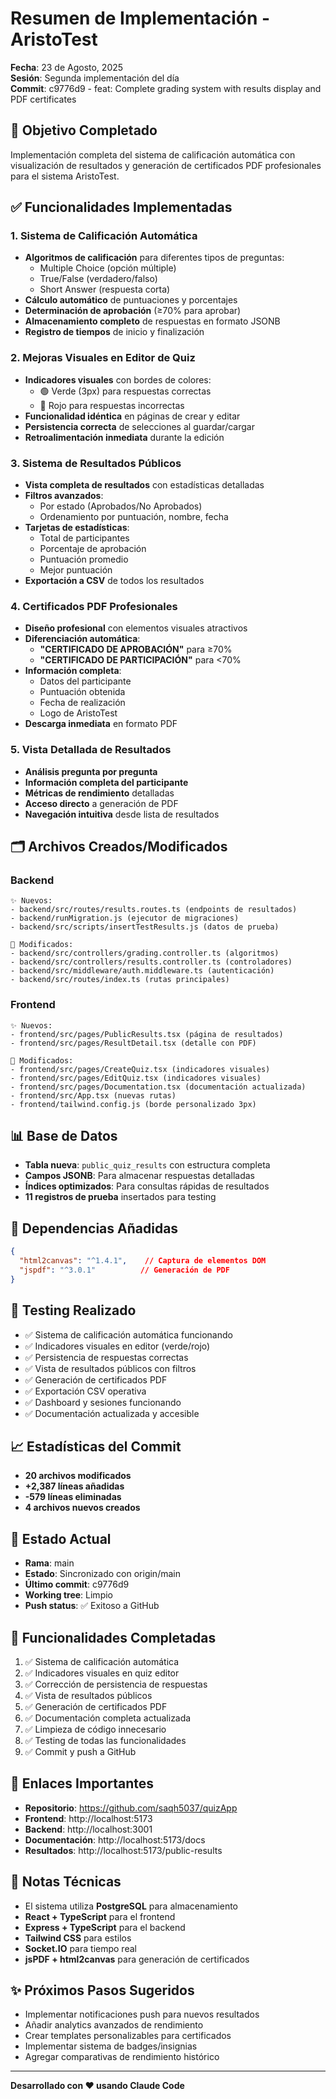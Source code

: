 # Resumen de Implementación - AristoTest
**Fecha**: 23 de Agosto, 2025  
**Sesión**: Segunda implementación del día  
**Commit**: c9776d9 - feat: Complete grading system with results display and PDF certificates

## 🎯 Objetivo Completado
Implementación completa del sistema de calificación automática con visualización de resultados y generación de certificados PDF profesionales para el sistema AristoTest.

## ✅ Funcionalidades Implementadas

### 1. Sistema de Calificación Automática
- **Algoritmos de calificación** para diferentes tipos de preguntas:
  - Multiple Choice (opción múltiple)
  - True/False (verdadero/falso) 
  - Short Answer (respuesta corta)
- **Cálculo automático** de puntuaciones y porcentajes
- **Determinación de aprobación** (≥70% para aprobar)
- **Almacenamiento completo** de respuestas en formato JSONB
- **Registro de tiempos** de inicio y finalización

### 2. Mejoras Visuales en Editor de Quiz
- **Indicadores visuales** con bordes de colores:
  - 🟢 Verde (3px) para respuestas correctas
  - 🔴 Rojo para respuestas incorrectas
- **Funcionalidad idéntica** en páginas de crear y editar
- **Persistencia correcta** de selecciones al guardar/cargar
- **Retroalimentación inmediata** durante la edición

### 3. Sistema de Resultados Públicos
- **Vista completa de resultados** con estadísticas detalladas
- **Filtros avanzados**:
  - Por estado (Aprobados/No Aprobados)
  - Ordenamiento por puntuación, nombre, fecha
- **Tarjetas de estadísticas**:
  - Total de participantes
  - Porcentaje de aprobación
  - Puntuación promedio
  - Mejor puntuación
- **Exportación a CSV** de todos los resultados

### 4. Certificados PDF Profesionales
- **Diseño profesional** con elementos visuales atractivos
- **Diferenciación automática**:
  - **"CERTIFICADO DE APROBACIÓN"** para ≥70%
  - **"CERTIFICADO DE PARTICIPACIÓN"** para <70%
- **Información completa**:
  - Datos del participante
  - Puntuación obtenida
  - Fecha de realización
  - Logo de AristoTest
- **Descarga inmediata** en formato PDF

### 5. Vista Detallada de Resultados
- **Análisis pregunta por pregunta**
- **Información completa del participante**
- **Métricas de rendimiento** detalladas
- **Acceso directo** a generación de PDF
- **Navegación intuitiva** desde lista de resultados

## 🗂️ Archivos Creados/Modificados

### Backend
```
✨ Nuevos:
- backend/src/routes/results.routes.ts (endpoints de resultados)
- backend/runMigration.js (ejecutor de migraciones)
- backend/src/scripts/insertTestResults.js (datos de prueba)

🔧 Modificados:
- backend/src/controllers/grading.controller.ts (algoritmos)
- backend/src/controllers/results.controller.ts (controladores)
- backend/src/middleware/auth.middleware.ts (autenticación)
- backend/src/routes/index.ts (rutas principales)
```

### Frontend
```
✨ Nuevos:
- frontend/src/pages/PublicResults.tsx (página de resultados)
- frontend/src/pages/ResultDetail.tsx (detalle con PDF)

🔧 Modificados:
- frontend/src/pages/CreateQuiz.tsx (indicadores visuales)
- frontend/src/pages/EditQuiz.tsx (indicadores visuales)
- frontend/src/pages/Documentation.tsx (documentación actualizada)
- frontend/src/App.tsx (nuevas rutas)
- frontend/tailwind.config.js (borde personalizado 3px)
```

## 📊 Base de Datos
- **Tabla nueva**: `public_quiz_results` con estructura completa
- **Campos JSONB**: Para almacenar respuestas detalladas
- **Índices optimizados**: Para consultas rápidas de resultados
- **11 registros de prueba** insertados para testing

## 🎨 Dependencias Añadidas
```json
{
  "html2canvas": "^1.4.1",    // Captura de elementos DOM
  "jspdf": "^3.0.1"          // Generación de PDF
}
```

## 🧪 Testing Realizado
- ✅ Sistema de calificación automática funcionando
- ✅ Indicadores visuales en editor (verde/rojo)
- ✅ Persistencia de respuestas correctas
- ✅ Vista de resultados públicos con filtros
- ✅ Generación de certificados PDF
- ✅ Exportación CSV operativa
- ✅ Dashboard y sesiones funcionando
- ✅ Documentación actualizada y accesible

## 📈 Estadísticas del Commit
- **20 archivos modificados**
- **+2,387 líneas añadidas**
- **-579 líneas eliminadas**
- **4 archivos nuevos creados**

## 🚀 Estado Actual
- **Rama**: main
- **Estado**: Sincronizado con origin/main
- **Último commit**: c9776d9
- **Working tree**: Limpio
- **Push status**: ✅ Exitoso a GitHub

## 🎯 Funcionalidades Completadas
1. ✅ Sistema de calificación automática
2. ✅ Indicadores visuales en quiz editor
3. ✅ Corrección de persistencia de respuestas
4. ✅ Vista de resultados públicos
5. ✅ Generación de certificados PDF
6. ✅ Documentación completa actualizada
7. ✅ Limpieza de código innecesario
8. ✅ Testing de todas las funcionalidades
9. ✅ Commit y push a GitHub

## 🔗 Enlaces Importantes
- **Repositorio**: https://github.com/saqh5037/quizApp
- **Frontend**: http://localhost:5173
- **Backend**: http://localhost:3001
- **Documentación**: http://localhost:5173/docs
- **Resultados**: http://localhost:5173/public-results

## 📝 Notas Técnicas
- El sistema utiliza **PostgreSQL** para almacenamiento
- **React + TypeScript** para el frontend
- **Express + TypeScript** para el backend
- **Tailwind CSS** para estilos
- **Socket.IO** para tiempo real
- **jsPDF + html2canvas** para generación de certificados

## ✨ Próximos Pasos Sugeridos
- Implementar notificaciones push para nuevos resultados
- Añadir analytics avanzados de rendimiento
- Crear templates personalizables para certificados
- Implementar sistema de badges/insignias
- Agregar comparativas de rendimiento histórico

---
**Desarrollado con ❤️ usando Claude Code**